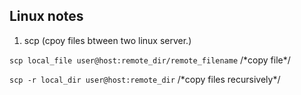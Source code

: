 ## Linux notes

1. scp (cpoy files btween two linux server.)

`scp local_file user@host:remote_dir/remote_filename`	  /\*copy file\*/

`scp -r local_dir user@host:remote_dir`	  /\*copy files recursively\*/
